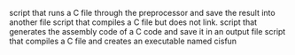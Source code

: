 script that runs a C file through the preprocessor and save the result into another file
 script that compiles a C file but does not link.
script that generates the assembly code of a C code and save it in an output file
script that compiles a C file and creates an executable named cisfun
